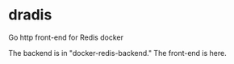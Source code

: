 # dradis
 Go http front-end for Redis docker

The backend is in "docker-redis-backend." The front-end is here.